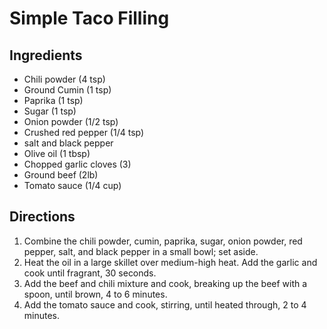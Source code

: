 # Simple Taco Filling

## Ingredients

* Chili powder (4 tsp)
* Ground Cumin (1 tsp)
* Paprika (1 tsp)
* Sugar (1 tsp)
* Onion powder (1/2 tsp)
* Crushed red pepper (1/4 tsp)
* salt and black pepper
* Olive oil (1 tbsp)
* Chopped garlic cloves (3)
* Ground beef (2lb)
* Tomato sauce (1/4 cup)

## Directions

1. Combine the chili powder, cumin, paprika, sugar, onion powder, red pepper, salt, and black pepper in a small bowl; set aside.
1. Heat the oil in a large skillet over medium-high heat. Add the garlic and cook until fragrant, 30 seconds.
1. Add the beef and chili mixture and cook, breaking up the beef with a spoon, until brown, 4 to 6 minutes.
1. Add the tomato sauce and cook, stirring, until heated through, 2 to 4 minutes.
